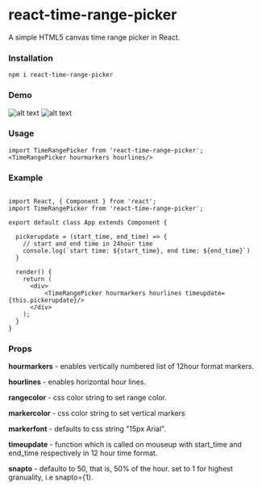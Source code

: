 # react-time-range-picker
A simple HTML5 canvas time range picker in React.

### Installation
`npm i react-time-range-picker`

### Demo
![alt text](https://media.giphy.com/media/l1J9FsHHyKmzRiLL2/giphy.gif)
![alt text](https://media.giphy.com/media/3ov9k5cHCj1Vh4YejK/giphy.gif)

### Usage
`import TimeRangePicker from 'react-time-range-picker';`
`<TimeRangePicker hourmarkers hourlines/>`

### Example
```import TimeRangePicker from 'react-time-range-picker';

import React, { Component } from 'react';
import TimeRangePicker from 'react-time-range-picker';

export default class App extends Component {

  pickerupdate = (start_time, end_time) => {
    // start and end time in 24hour time
    console.log(`start time: ${start_time}, end time: ${end_time}`)
  }

  render() {
    return (
      <div>
	      <TimeRangePicker hourmarkers hourlines timeupdate={this.pickerupdate}/>
      </div>
    );
  }
}
```

### Props

  **hourmarkers** - enables vertically numbered list of 12hour format markers.

  **hourlines** - enables horizontal hour lines.

  **rangecolor** - css color string to set range color.

  **markercolor** - css color string to set vertical markers

  **markerfont** - defaults to css string "15px Arial".

  **timeupdate** - function which is called on mouseup with start_time and end_time respectively in 12 hour time format.
  
  **snapto** - defaulto to 50, that is, 50% of the hour. set to 1 for highest granuality, i.e snapto={1}.
